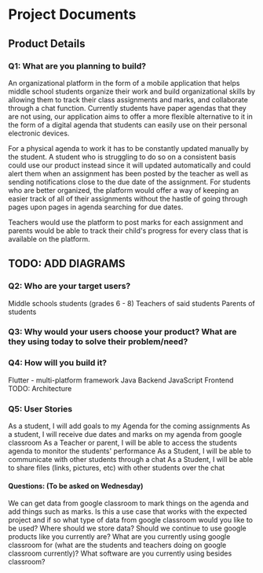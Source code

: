 # Project Documents

## Product Details

### Q1: What are you planning to build?
An organizational platform in the form of a mobile application that helps middle school students organize their work and build organizational skills by allowing them to track their class assignments and marks, and collaborate through a chat function. Currently students have paper agendas that they are not using, our application aims to offer a more flexible alternative to it in the form of a digital agenda that students can easily use on their personal electronic devices. 

For a physical agenda to work it has to be constantly updated manually by the student. A student who is struggling to do so on a consistent basis could use our product instead since it will updated automatically and could alert them when an assignment has been posted by the teacher as well as sending notifications close to the due date of the assignment. For students who are better organized, the platform would offer a way of keeping an easier track of all of their assignments without the hastle of going through pages upon pages in agenda searching for due dates.

Teachers would use the platform to post marks for each assignment and parents would be able to track their child's progress for every class that is available on the platform.

## TODO: ADD DIAGRAMS


### Q2: Who are your target users?
Middle schools students (grades 6 - 8)
Teachers of said students
Parents of students

### Q3: Why would your users choose your product? What are they using today to solve their problem/need?



### Q4: How will you build it?
Flutter - multi-platform framework
Java Backend
JavaScript Frontend
TODO: Architecture

### Q5: User Stories
As a student, I will add goals to my Agenda for the coming assignments
As a student, I will receive due dates and marks on my agenda from google classroom
As a Teacher or parent, I will be able to access the students agenda to monitor the students' performance 
As a Student, I will be able to communicate with other students through a chat 
As a Student, I will be able to share files (links, pictures, etc) with other students over the chat




#### Questions: (To be asked on Wednesday)
We can get data from google classroom to mark things on the agenda and add things such as marks. Is this a use case that works with the expected project and if so what type of data from google classroom would you like to be used?
Where should we store data? Should we continue to use google products like you currently are?
What are you currently using google classroom for (what are the students and teachers doing on google classroom currently)? What software are you currently using besides classroom? 
